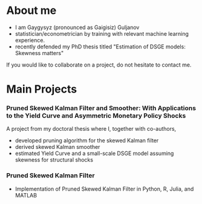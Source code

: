 # About me
- I am Gaygysyz (pronounced as Gaigisiz) Guljanov
- statistician/econometrician by training with relevant machine learning experience.
- recently defended my PhD thesis titled "Estimation of DSGE models: Skewness matters"

If you would like to collaborate on a project, do not hesitate to contact me.

# Main Projects
<!--
### Comparison of samplers and optimizers in Dynare and in the context of Bayesian identification strength
- First project of my doctoral dissertation
- Replication codes are coming soon
-->
  
### Pruned Skewed Kalman Filter and Smoother: With Applications to the Yield Curve and Asymmetric Monetary Policy Shocks
A project from my doctoral thesis where I, together with co-authors, 
- developed pruning algorithm for the skewed Kalman filter
- derived skewed Kalman smoother
- estimated Yield Curve and a small-scale DSGE model assuming skewness for structural shocks

### Pruned Skewed Kalman Filter
- Implementation of Pruned Skewed Kalman Filter in Python, R, Julia, and MATLAB

<!--
### Uncovering Skewed Structural Macroeconomic Shocks Using Enhanced Pruned Skewed Kalman Filter: A Detailed Analysis with a Medium-Scale DSGE Model
- Third project of my doctoral dissertation
-->

